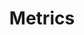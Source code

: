 ---
title: Metrics
description: Demonstrates the configuration, collection, and processing of Istio mesh metrics.
weight: 1
---